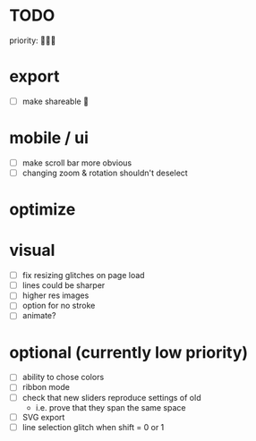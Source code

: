 # TODO

priority: 🍅🍊🍏

# export
- [ ] make shareable 🍅

# mobile / ui
- [ ] make scroll bar more obvious
- [ ] changing zoom & rotation shouldn't deselect

# optimize

# visual
- [ ] fix resizing glitches on page load
- [ ] lines could be sharper
- [ ] higher res images
- [ ] option for no stroke
- [ ] animate?

# optional (currently low priority)
- [ ] ability to chose colors
- [ ] ribbon mode
- [ ] check that new sliders reproduce settings of old
	- i.e. prove that they span the same space
- [ ] SVG export
- [ ] line selection glitch when shift = 0 or 1
